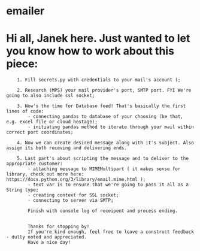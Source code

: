 # emailer

# Hi all, Janek here. Just wanted to let you know how to work about this piece:

        1. Fill secrets.py with credentials to your mail's account (;
		
        2. Research (MPS) your mail provider's port, SMTP port. FYI We're going to also include ssl socket;
		
        3. Now's the time for Database feed! That's basically the first lines of code:
            - connecting pandas to database of your choosing (be that, e.g. excel file or cloud hostage);
            - initiating pandas method to iterate through your mail within correct port coordinates;
			
		4. Now we can create desired message along with it's subject. Also assign its both receving and delivering ends. 
		
		5. Last part's about scripting the message and to deliver to the appropriate customer:
			- attaching message to MIMEMultipart ( it makes sense for library, check out more here: https://docs.python.org/3/library/email.mime.html );
			- text var is to ensure that we're going to pass it all as a String type;
			- creating context for SSL socket;
			- connecting to server via SMTP;
			
			Finish with console log of receipent and process ending.
			
			
			Thanks for stopping by! 
			If you're kind enough, feel free to leave a construct feedback - dully noted and appreciated. 
			Have a nice day!
